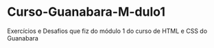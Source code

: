 # Curso-Guanabara-M-dulo1
Exercícios e Desafios que fiz do módulo 1 do curso de HTML e CSS do Guanabara
